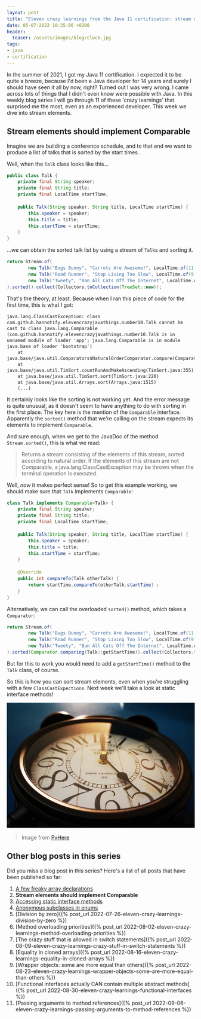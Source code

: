 ```yaml
---
layout: post
title: "Eleven crazy learnings from the Java 11 certification: stream elements should implement Comparable (2/11)"
date: 05-07-2022 10:35:00 +0200
header:
  teaser: /assets/images/blog/clock.jpg
tags: 
- java
- certification
---
```


In the summer of 2021, I got my Java 11 certification. I expected it to be quite a breeze, because I'd been a Java developer for 14 years and surely I should have seen it all by now, right? Turned out I was very wrong. I came across lots of things that I didn't even know were possible with Java. In this weekly blog series I will go through 11 of these 'crazy learnings' that surprised me the most, even as an experienced developer. This week we dive into stream elements.

## Stream elements should implement Comparable

Imagine we are building a conference schedule, and to that end we want to produce a list of talks that is sorted by the start times.

Well, when the `Talk` class looks like this...

```java
public class Talk {
    private final String speaker;
    private final String title;
    private final LocalTime startTime;

    public Talk(String speaker, String title, LocalTime startTime) {
        this.speaker = speaker;
        this.title = title;
        this.startTime = startTime;
    }
}
```

...we can obtain the sorted talk list by using a stream of `Talk`s and sorting it.

```java
return Stream.of(
        new Talk("Bugs Bunny", "Carrots Are Awesome!", LocalTime.of(11, 0)),
        new Talk("Road Runner", "Stop Living Too Slow", LocalTime.of(9, 30)),
        new Talk("Tweety", "Ban All Cats Off The Internet", LocalTime.of(14, 45))
).sorted().collect(Collectors.toCollection(TreeSet::new));
```

That's the theory, at least. Because when I ran this piece of code for the first time, this is what I got:

```
java.lang.ClassCastException: class com.github.hannotify.elevencrazyjavathings.number10.Talk cannot be cast to class java.lang.Comparable (com.github.hannotify.elevencrazyjavathings.number10.Talk is in unnamed module of loader 'app'; java.lang.Comparable is in module java.base of loader 'bootstrap')
    at java.base/java.util.Comparators$NaturalOrderComparator.compare(Comparators.java:47)
    at java.base/java.util.TimSort.countRunAndMakeAscending(TimSort.java:355)
    at java.base/java.util.TimSort.sort(TimSort.java:220)
    at java.base/java.util.Arrays.sort(Arrays.java:1515)
    (...)
```

It certainly looks like the sorting is not working yet. 
And the error message is quite unusual, as it doesn't seem to have anything to do with sorting in the first place.
The key here is the mention of the `Comparable` interface.
Apparently the `sorted()` method that we're calling on the stream expects its elements to implement `Comparable`.

And sure enough, when we get to the JavaDoc of the method `Stream.sorted()`, this is what we read:

> Returns a stream consisting of the elements of this stream, sorted according to natural order. If the elements of this stream are not Comparable, a java.lang.ClassCastException may be thrown when the terminal operation is executed.

Well, *now* it makes perfect sense!
So to get this example working, we should make sure that `Talk` implements `Comparable`:

```java
class Talk implements Comparable<Talk> {
    private final String speaker;
    private final String title;
    private final LocalTime startTime;

    public Talk(String speaker, String title, LocalTime startTime) {
        this.speaker = speaker;
        this.title = title;
        this.startTime = startTime;
    }

    @Override
    public int compareTo(Talk otherTalk) {
        return startTime.compareTo(otherTalk.startTime) ;
    }
}
```

Alternatively, we can call the overloaded `sorted()` method, which takes a `Comparator`:

```java
return Stream.of(
        new Talk("Bugs Bunny", "Carrots Are Awesome!", LocalTime.of(11, 0)),
        new Talk("Road Runner", "Stop Living Too Slow", LocalTime.of(9, 30)),
        new Talk("Tweety", "Ban All Cats Off The Internet", LocalTime.of(14, 45))
).sorted(Comparator.comparing(Talk::getStartTime)).collect(Collectors.toCollection(TreeSet::new));
```

But for this to work you would need to add a `getStartTime()` method to the `Talk` class, of course.

So this is how you can sort stream elements, even when you're struggling with a few `ClassCastExpections`. Next week we'll take a look at static interface methods!

![Clock](/assets/images/blog/clock.jpg)
> Image from <a href="https://pxhere.com/nl/photo/883658">PxHere</a>

## Other blog posts in this series

Did you miss a blog post in this series? Here's a list of all posts that have been published so far:

1. [A few freaky array declarations](/2022/06/28/eleven-crazy-learnings-initialising-arrays.html)
2. **Stream elements should implement Comparable**
3. [Accessing static interface methods](/2022/07/12/eleven-crazy-learnings-accessing-static-interface-methods.html)
4. [Anonymous subclasses in enums](/2022/07/19/eleven-crazy-learnings-anonymous-subclass-in-enum.html)
5. [Division by zero]({% post_url 2022-07-26-eleven-crazy-learnings-division-by-zero %})
6. [Method overloading priorities]({% post_url 2022-08-02-eleven-crazy-learnings-method-overloading-priorities %})
7. [The crazy stuff that is allowed in switch statements]({% post_url 2022-08-09-eleven-crazy-learnings-crazy-stuff-in-switch-statements %})
8. [Equality in cloned arrays]({% post_url 2022-08-16-eleven-crazy-learnings-equality-in-cloned-arrays %})
9. [Wrapper objects: some are more equal than others]({% post_url 2022-08-23-eleven-crazy-learnings-wrapper-objects-some-are-more-equal-than-others %})
10. [Functional interfaces actually CAN contain multiple abstract methods]({% post_url 2022-08-30-eleven-crazy-learnings-functional-interfaces %})
11. [Passing arguments to method references]({% post_url 2022-09-06-eleven-crazy-learnings-passing-arguments-to-method-references %})
